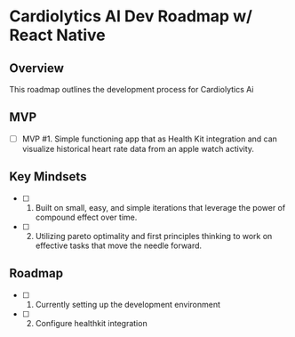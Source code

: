 # Cardiolytics AI Dev Roadmap w/ React Native

## Overview
This roadmap outlines the development process for Cardiolytics Ai

## MVP
 - [ ] MVP #1. Simple functioning app that as Health Kit integration and can visualize historical heart rate data from an apple watch activity. 

## Key Mindsets
 - [ ] 1. Built on small, easy, and simple iterations that leverage the power of compound effect over time. 
 - [ ] 2. Utilizing pareto optimality and first principles thinking to work on effective tasks that move the needle forward. 

## Roadmap 
- [ ] 1. Currently setting up the development environment
- [ ] 2. Configure healthkit integration 

